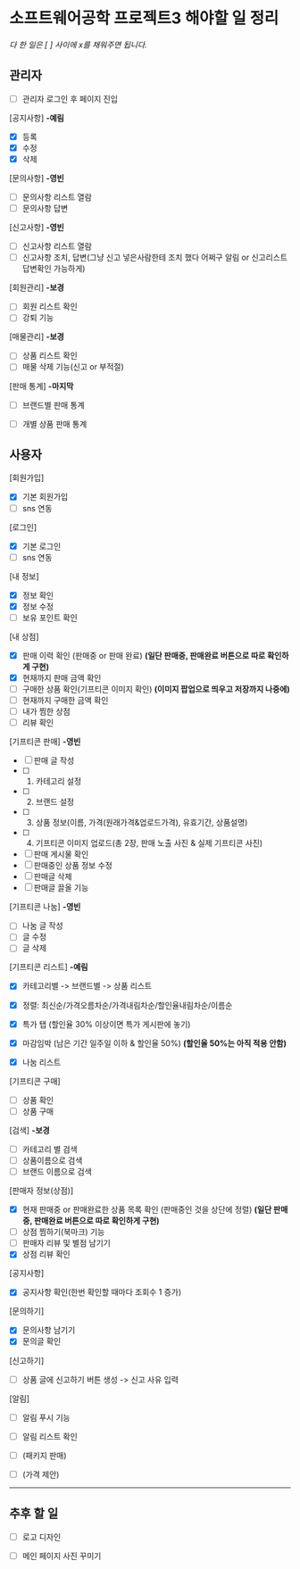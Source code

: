 # 소프트웨어공학 프로젝트3 해야할 일 정리
*다 한 일은 [ ] 사이에 x를 채워주면 됩니다.*

## 관리자
- [ ] 관리자 로그인 후 페이지 진입

[공지사항] **-예림**
- [x] 등록
- [x] 수정
- [x] 삭제

[문의사항] **-영빈**
- [ ] 문의사항 리스트 열람
- [ ] 문의사항 답변

[신고사항] **-영빈**
- [ ] 신고사항 리스트 열람
- [ ] 신고사항 조치, 답변(그냥 신고 넣은사람한테 조치 했다 어쩌구 알림 or 신고리스트 답변확인 가능하게)

[회원관리] **-보경**
- [ ] 회원 리스트 확인
- [ ] 강퇴 기능

[매물관리] **-보경**
- [ ] 상품 리스트 확인
- [ ] 매물 삭제 기능(신고 or 부적절)

[판매 통계] **-마지막**
- [ ] 브랜드별 판매 통계
- [ ] 개별 상품 판매 통계


## 사용자
[회원가입]
- [x] 기본 회원가입
- [ ] sns 연동

[로그인]
- [x] 기본 로그인
- [ ] sns 연동

[내 정보]
- [x] 정보 확인
- [x] 정보 수정
- [ ] 보유 포인트 확인

[내 상점]
- [x] 판매 이력 확인 (판매중 or 판매 완료) **(일단 판매중, 판매완료  버튼으로 따로 확인하게 구현)**
- [x] 현재까지 판매 금액 확인
- [ ] 구매한 상품 확인(기프티콘 이미지 확인) **(이미지 팝업으로 띄우고 저장까지 나중에)**
- [ ] 현재까지 구매한 금액 확인
- [ ] 내가 찜한 상점
- [ ] 리뷰 확인

[기프티콘 판매] **-영빈**
- [ ] 판매 글 작성
- [ ] 1) 카테고리 설정
- [ ] 2) 브랜드 설정
- [ ] 3) 상품 정보(이름, 가격(원래가격&업로드가격), 유효기간, 상품설명)
- [ ] 4) 기프티콘 이미지 업로드(총 2장, 판매 노출 사진 & 실제 기프티콘 사진)
- [ ] 판매 게시물 확인
- [ ] 판매중인 상품 정보 수정
- [ ] 판매글 삭제
- [ ] 판매글 끌올 기능

[기프티콘 나눔] **-영빈**
- [ ] 나눔 글 작성
- [ ] 글 수정
- [ ] 글 삭제

[기프티콘 리스트] **-예림**
- [x] 카테고리별 -> 브랜드별 -> 상품 리스트
- [x] 정렬: 최신순/가격오름차순/가격내림차순/할인율내림차순/이름순

- [x] 특가 탭 (할인율 30% 이상이면 특가 게시판에 놓기)
- [x] 마감임박 (남은 기간 일주일 이하 & 할인율 50%) **(할인율 50%는 아직 적용 안함)**
- [x] 나눔 리스트

[기프티콘 구매]
- [ ] 상품 확인
- [ ] 상품 구매

[검색] **-보경**
- [ ] 카테고리 별 검색
- [ ] 상품이름으로 검색
- [ ] 브랜드 이름으로 검색

[판매자 정보(상점)]
- [x] 현재 판매중 or 판매완료한 상품 목록 확인 (판매중인 것을 상단에 정렬) **(일단 판매중, 판매완료  버튼으로 따로 확인하게 구현)**
- [ ] 상점 찜하기(북마크) 기능
- [ ] 판매자 리뷰 및 별점 남기기
- [x] 상점 리뷰 확인

[공지사항]
- [x] 공지사항 확인(한번 확인할 때마다 조회수 1 증가)

[문의하기]
- [x] 문의사항 남기기
- [x] 문의글 확인

[신고하기]
- [ ] 상품 글에 신고하기 버튼 생성 -> 신고 사유 입력

[알림]
- [ ] 알림 푸시 기능
- [ ] 알림 리스트 확인

- [ ] (패키지 판매)
- [ ] (가격 제안)

***
## 추후 할 일
- [ ] 로고 디자인
- [ ] 메인 페이지 사진 꾸미기

